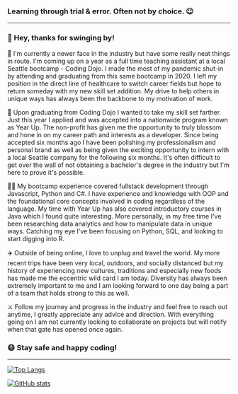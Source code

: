 ### Learning through trial & error. Often not by choice. 😉

---

### 🖖 Hey, thanks for swinging by!

👾 I'm currently a newer face in the industry but have some really neat things in route. I'm coming up on a year as a full time teaching assistant at a local Seattle bootcamp - Coding Dojo. I made the most of my pandemic shut-in by attending and graduating from this same bootcamp in 2020. I left my position in the direct line of healthcare to switch career fields but hope to return someday with my new skill set addition. My drive to help others in unique ways has always been the backbone to my motivation of work.

🚀 Upon graduating from Coding Dojo I wanted to take my skill set farther. Just this year I applied and was accepted into a nationwide program known as Year Up. The non-profit has given me the opportunity to truly blossom and hone in on my career path and interests as a developer. Since being accepted six months ago I have been polishing my professionalism and personal brand as well as being given the exciting opportunity to intern with a local Seattle company for the following six months. It's often difficult to get over the wall of not obtaining a bachelor's degree in the industry but I'm here to prove it's possible. 

👩‍💻 My bootcamp experience covered fullstack development through Javascript, Python and C#. I have experience and knowledge with OOP and the foundational core concepts involved in coding regardless of the language. My time with Year Up has also covered introductory courses in Java which I found quite interesting. More personally, in my free time I've been researching data analytics and how to manipulate data in unique ways. Catching my eye I've been focusing on Python, SQL, and looking to start digging into R. 

✈️ Outside of being online, I love to unplug and travel the world. My more recent trips have been very local, outdoors, and socially distanced but my history of experiencing new cultures, traditions and especially new foods has made me the eccentric wild card I am today. Diversity has always been extremely important to me and I am looking forward to one day being a part of a team that holds strong to this as well. 

⚔️ Follow my journey and progress in the industry and feel free to reach out anytime, I greatly appreciate any advice and direction. 
With everything going on I am not currently looking to collaborate on projects but will notify when that gate has opened once again.

### 😷 Stay safe and happy coding!

---

[![Top Langs](https://github-readme-stats.vercel.app/api/top-langs/?username=aefalshaw&layout=compact&theme=nord)](https://github.com/aefalshaw/github-readme-stats)


[![GitHub stats](https://github-readme-stats.vercel.app/api?username=aefalshaw&show_icons=true&theme=nord)](https://github.com/aefalshaw/github-readme-stats)

